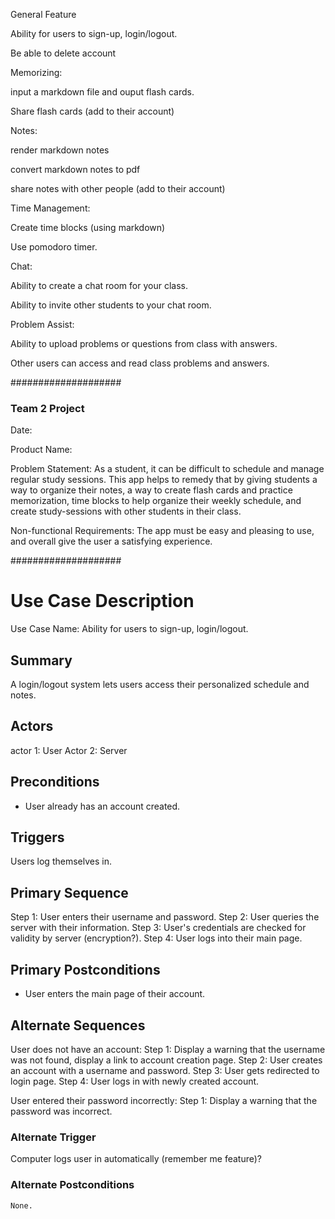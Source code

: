 General Feature

Ability for users to sign-up, login/logout.

Be able to delete account

Memorizing: 

input a markdown file and ouput flash cards.

Share flash cards (add to their account)

Notes:

render markdown notes

convert markdown notes to pdf

share notes with other people (add to their account)

Time Management:

Create time blocks (using markdown)

Use pomodoro timer.

Chat:

Ability to create a chat room for your class.

Ability to invite other students to your chat room.

Problem Assist:

Ability to upload problems or questions from class with answers.

Other users can access and read class problems and answers.


####################

### Team 2 Project

Date: 

Product Name: 

Problem Statement: As a student, it can be difficult to schedule and manage regular study sessions. This app helps to remedy that by
giving students a way to organize their notes, a way to create flash cards and practice memorization, time blocks to help organize
their weekly schedule, and create study-sessions with other students in their class.

Non-functional Requirements: The app must be easy and pleasing to use, and overall give the user a satisfying experience.

####################

# Use Case Description
Use Case Name: Ability for users to sign-up, login/logout.
## Summary

A login/logout system lets users access their personalized schedule and notes. 

## Actors

actor 1: User
Actor 2: Server
 
## Preconditions

* User already has an account created.
 
## Triggers

Users log themselves in.

## Primary Sequence

Step 1: User enters their username and password.
Step 2: User queries the server with their information.
Step 3: User's credentials are checked for validity by server (encryption?).
Step 4: User logs into their main page.

## Primary Postconditions

* User enters the main page of their account.

## Alternate Sequences

User does not have an account:
	Step 1: Display a warning that the username was not found, display a link to account creation page.
	Step 2: User creates an account with a username and password.
	Step 3: User gets redirected to login page.
	Step 4: User logs in with newly created account.

User entered their password incorrectly:
	Step 1: Display a warning that the password was incorrect.

### Alternate Trigger

Computer logs user in automatically (remember me feature)?

### Alternate Postconditions
	None.